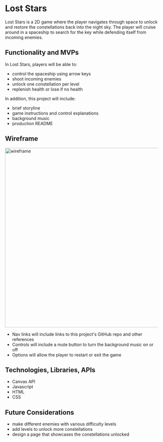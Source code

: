 # Lost Stars

Lost Stars is a 2D game where the player navigates through space to unlock and restore the constellations back into the night sky. The player will cruise around in a spaceship to search for the key while defending itself from incoming enemies.

## Functionality and MVPs

In Lost Stars, players will be able to:
- control the spaceship using arrow keys
- shoot incoming enemies
- unlock one constellation per level
- replenish health or lose if no health

In addition, this project will include:
- brief storyline
- game instructions and control explanations
- background music
- production README

## Wireframe
<img width="592" alt="wireframe" src="https://user-images.githubusercontent.com/91646944/144544867-6dc0a578-193d-4a40-a133-2f3c748de06c.png">

- Nav links will include links to this project's GitHub repo and other references
- Controls will include a mute button to turn the background music on or off
- Options will allow the player to restart or exit the game

## Technologies, Libraries, APIs
- Canvas API
- Javascript
- HTML
- CSS

## Future Considerations
- make different enemies with various difficulty levels
- add levels to unlock more constellations
- design a page that showcases the constellations unlocked